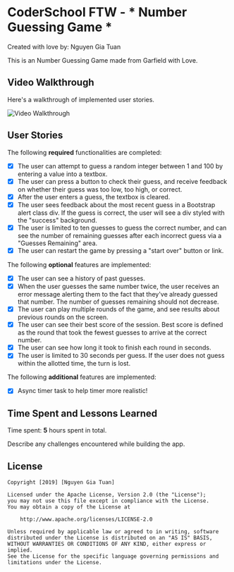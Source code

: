 # CoderSchool FTW - * Number Guessing Game *

Created with love by: Nguyen Gia Tuan
  
This is an Number Guessing Game made from Garfield with Love.

## Video Walkthrough

Here's a walkthrough of implemented user stories.

<img src='https://i.imgur.com/umZBxAE.gif' title='Video Walkthrough' width='' alt='Video Walkthrough' />

## User Stories

The following **required** functionalities are completed:

* [x] The user can attempt to guess a random integer between 1 and 100 by entering a value into a textbox.
* [x] The user can press a button to check their guess, and receive feedback on whether their guess was too low, too high, or correct.
* [x] After the user enters a guess, the textbox is cleared.
* [x] The user sees feedback about the most recent guess in a Bootstrap alert class div. If the guess is correct, the user will see a div styled with the "success" background.
* [x] The user is limited to ten guesses to guess the correct number, and can see the number of remaining guesses after each incorrect guess via a "Guesses Remaining" area.
* [x] The user can restart the game by pressing a "start over" button or link.

The following **optional** features are implemented:

* [x] The user can see a history of past guesses.
* [x] When the user guesses the same number twice, the user receives an error message alerting them to the fact that they've already guessed that number. The number of guesses remaining should not decrease.
* [x] The user can play multiple rounds of the game, and see results about previous rounds on the screen.
* [x] The user can see their best score of the session. Best score is defined as the round that took the fewest guesses to arrive at the correct number.
* [x] The user can see how long it took to finish each round in seconds.
* [x] The user is limited to 30 seconds per guess. If the user does not guess within the allotted time, the turn is lost.

The following **additional** features are implemented:

* [x] Async timer task to help timer more realistic!

## Time Spent and Lessons Learned

Time spent: **5** hours spent in total.

Describe any challenges encountered while building the app.

## License

    Copyright [2019] [Nguyen Gia Tuan]

    Licensed under the Apache License, Version 2.0 (the "License");
    you may not use this file except in compliance with the License.
    You may obtain a copy of the License at

        http://www.apache.org/licenses/LICENSE-2.0

    Unless required by applicable law or agreed to in writing, software
    distributed under the License is distributed on an "AS IS" BASIS,
    WITHOUT WARRANTIES OR CONDITIONS OF ANY KIND, either express or implied.
    See the License for the specific language governing permissions and
    limitations under the License.
